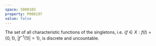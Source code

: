 ```yaml
---
space: S000103
property: P000197
value: false
---
```


The set of all characteristic functions of the singletons,
i.e. $\{f\in X: f(I)=\{0,1\},\ |f^{-1}(1)|=1\}$,
is discrete and uncountable.
